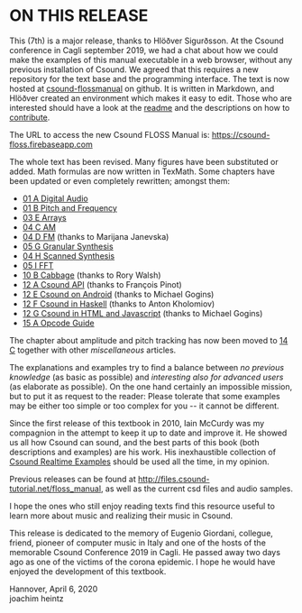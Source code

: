 ON THIS RELEASE
===============

This (7th) is a major release, thanks to Hlöðver Sigurðsson. At the Csound conference in Cagli september 2019, we had a chat about how we could make the examples of this manual executable in a web browser, without any previous installation of Csound. We agreed that this requires a new repository for the text base and the programming interface. The text is now hosted at [csound-flossmanual](https://github.com/csound-flossmanual/csound-floss) on github. It is written in Markdown, and Hlöðver created an environment which makes it easy to edit. Those who are interested should have a look at the [readme](https://github.com/csound-flossmanual/csound-floss/blob/master/README.md) and the descriptions on how to [contribute](https://github.com/csound-flossmanual/csound-floss/tree/master/contribute).

The URL to access the new Csound FLOSS Manual is: <https://csound-floss.firebaseapp.com>

The whole text has been revised. Many figures have been substituted or added. Math formulas are now written in TexMath. Some chapters have been updated or even completely rewritten; amongst them:

- [01 A Digital Audio](01-a-digital-audio.md)
- [01 B Pitch and Frequency](01-b-pitch-and-frequency.md)
- [03 E Arrays](03-e-arrays.md)
- [04 C AM](04-c-amplitude-and-ring-modulation.md)
- [04 D FM](04-d-frequency-modulation.md) (thanks to Marijana Janevska)
- [05 G Granular Synthesis](05-g-granular-synthesis.md)
- [04 H Scanned Synthesis](04-h-scanned-synthesis.md)
- [05 I FFT](05-i-fourier-analysis-spectral-processing.md)
- [10 B Cabbage](10-b-cabbage.md) (thanks to Rory Walsh)
- [12 A Csound API](12-a-the-csound-api.md) (thanks to François Pinot)
- [12 E Csound on Android](12-e-csound-on-android.md) (thanks to Michael Gogins)
- [12 F Csound in Haskell](12-f-csound-and-haskell.md) (thanks to Anton Kholomiov)
- [12 G Csound in HTML and Javascript](12-g-csound-in-html-and-javascript.md) (thanks to Michael Gogins)
- [15 A Opcode Guide](15-a-opcode-guide.md)

The chapter about amplitude and pitch tracking has now been moved to [14 C](14-c-amplitude-and-pitch-tracking.md) together with other *miscellaneous* articles.

The explanations and examples try to find a balance between *no previous knowledge* (as basic as possible) and *interesting also for advanced users* (as elaborate as possible). On the one hand certainly an impossible mission, but to put it as request to the reader: Please tolerate that some examples may be either too simple or too complex for you -- it cannot be different.

Since the first release of this textbook in 2010, Iain McCurdy was my compagnion in the attempt to keep it up to date and improve it. He showed us all how Csound can sound, and the best parts of this book (both descriptions and examples) are his work. His inexhaustible collection of [Csound Realtime Examples](http://iainmccurdy.org/csound.html) should be used all the time, in my opinion.

Previous releases can be found at <http://files.csound-tutorial.net/floss_manual>, as well as the current csd files and audio samples.

I hope the ones who still enjoy reading texts find this resource useful to learn more about music and realizing their music in Csound.

This release is dedicated to the memory of Eugenio Giordani, collegue, friend, pioneer of computer music in Italy and one of the hosts of the memorable Csound Conference 2019 in Cagli. He passed away two days ago as one of the victims of the corona epidemic. I hope he would have enjoyed the development of this textbook.

Hannover, April 6, 2020  
joachim heintz

